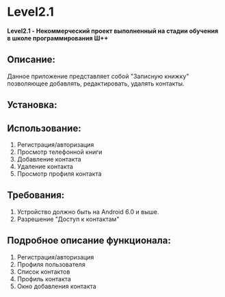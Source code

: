 # **Level2.1**
**Level2.1 - Некоммерческий проект выполненный на стадии обучения в школе программирования Ш++**
## **Описание**:
Данное приложение представляет собой "Записную книжку" позволяющее добавлять, редактировать, удалять контакты. 

## **Установка:**

## **Использование:**
1. Регистрация/авторизация
2. Просмотр телефонной книги
3. Добавление контакта
4. Удаление контакта
5. Просмотр профиля контакта
    
## **Требования:**
1. Устройство должно быть на Android 6.0 и выше.
2. Разрешение "Доступ к контактам"
   
## **Подробное описание функционала:**
1. Регистрация/авторизация
2. Профиля пользователя
3. Список контактов
4. Профиль контакта
5. Окно добавления контакта
